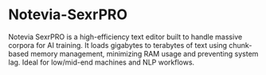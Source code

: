 # Notevia-SexrPRO
Notevia SexrPRO is a high-efficiency text editor built to handle massive corpora for AI training. It loads gigabytes to terabytes of text using chunk-based memory management, minimizing RAM usage and preventing system lag. Ideal for low/mid-end machines and NLP workflows.
